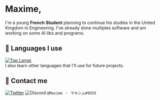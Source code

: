 # Maxime,
I'm a young **French Student** planning to continue his studies in the United Kingdom in Engineering. I've already done multiples software and am working on some AI libs and programs.

## 📜 Languages I use
[![Top Langs](https://github-readme-stats.vercel.app/api/top-langs/?username=Maximus220&layout=compact)](https://github.com/Maximus220)  
I also learn other languages that I'll use for future projects.

## 📢 Contact me
[![Twitter](https://img.icons8.com/cute-clipart/64/000000/twitter.png)](https://twitter.com/Maximus22_)
![Discord](https://img.icons8.com/cute-clipart/64/000000/discord-new-logo.png) ``@Maxime ・ マキシム#9555``
